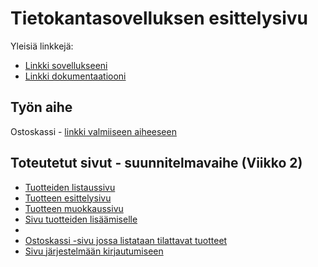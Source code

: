 # Tietokantasovelluksen esittelysivu

Yleisiä linkkejä:

* [Linkki sovellukseeni](https://aarojunt.users.cs.helsinki.fi/tsoha-aaroj/)
* [Linkki dokumentaatiooni](https://github.com/aarojun/tsoha-aaroj/tree/master/doc/dokumentaatio.pdf)

## Työn aihe

Ostoskassi - [linkki valmiiseen aiheeseen](http://advancedkittenry.github.io/suunnittelu_ja_tyoymparisto/aiheet/Ostoskassi.html) 


## Toteutetut sivut - suunnitelmavaihe (Viikko 2)
* [Tuotteiden listaussivu](https://aarojunt.users.cs.helsinki.fi/tsoha-aaroj/tuotelista)
* [Tuotteen esittelysivu](https://aarojunt.users.cs.helsinki.fi/tsoha-aaroj/product_show)
* [Tuotteen muokkaussivu](https://aarojunt.users.cs.helsinki.fi/tsoha-aaroj/product_modify)
* [Sivu tuotteiden lisäämiselle](https://aarojunt.users.cs.helsinki.fi/tsoha-aaroj/product_add)
* 
* [Ostoskassi -sivu jossa listataan tilattavat tuotteet](https://aarojunt.users.cs.helsinki.fi/tsoha-aaroj/ostoskassi)
* [Sivu järjestelmään kirjautumiseen](https://aarojunt.users.cs.helsinki.fi/tsoha-aaroj/login)
